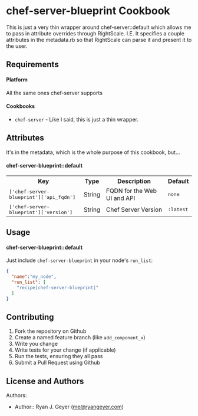 chef-server-blueprint Cookbook
==============================
This is just a very thin wrapper around chef-server::default which allows me to pass in attribute overrides through RightScale.  I.E. It specifies a couple attributes in the metadata.rb so that RightScale can parse it and present it to the user.

Requirements
------------

#### Platform
All the same ones chef-server supports

#### Cookbooks
- `chef-server` - Like I said, this is just a thin wrapper.

Attributes
----------

It's in the metadata, which is the whole purpose of this cookbook, but...

#### chef-server-blueprint::default
<table>
  <tr>
    <th>Key</th>
    <th>Type</th>
    <th>Description</th>
    <th>Default</th>
  </tr>
  <tr>
    <td><tt>['chef-server-blueprint']['api_fqdn']</tt></td>
    <td>String</td>
    <td>FQDN for the Web UI and API</td>
    <td><tt>none</tt></td>
  </tr>
  <tr>
    <td><tt>['chef-server-blueprint']['version']</tt></td>
    <td>String</td>
    <td>Chef Server Version</td>
    <td><tt>:latest</tt></td>
  </tr>
</table>

Usage
-----
#### chef-server-blueprint::default
Just include `chef-server-blueprint` in your node's `run_list`:

```json
{
  "name":"my_node",
  "run_list": [
    "recipe[chef-server-blueprint]"
  ]
}
```

Contributing
------------

1. Fork the repository on Github
2. Create a named feature branch (like `add_component_x`)
3. Write you change
4. Write tests for your change (if applicable)
5. Run the tests, ensuring they all pass
6. Submit a Pull Request using Github

License and Authors
-------------------
Authors:
- Author:: Ryan J. Geyer (me@ryangeyer.com)
